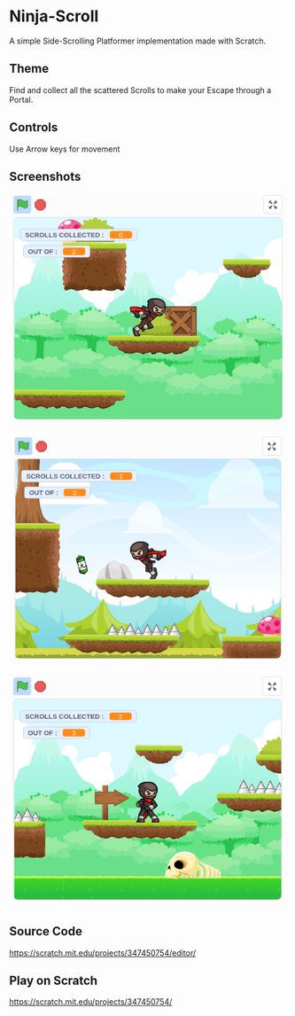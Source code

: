 # Ninja-Scroll
A simple Side-Scrolling Platformer implementation made with Scratch.

## Theme
Find and collect all the scattered Scrolls to make your Escape through a Portal.

## Controls
Use Arrow keys for movement

## Screenshots

![Level 1](https://github.com/arg0x/Ninja-Scroll/blob/main/screenshots/level1.1.png?raw=true)

![Level 2](https://github.com/arg0x/Ninja-Scroll/blob/main/screenshots/level2.png?raw=true)


![Level 3](https://github.com/arg0x/Ninja-Scroll/blob/main/screenshots/level3.0.png?raw=true)

## Source Code
https://scratch.mit.edu/projects/347450754/editor/

## Play on Scratch
https://scratch.mit.edu/projects/347450754/

